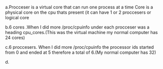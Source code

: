 a.Procceser is a virtual core that can run one process at a time
Core is a physical core on the cpu thats present (it can have 1 or 2 proccesers or logical core

b.6 cores .When I did more /proc/cpuinfo under each procceser was a heading cpu_cores.(This was the virtual machine my normal computer has 24 cores)

c.6 proccesers. When I did more /proc/cpuinfo the processor ids started from 0 and ended at 5 therefore a total of 6.(My normal computer has 32)

d.
